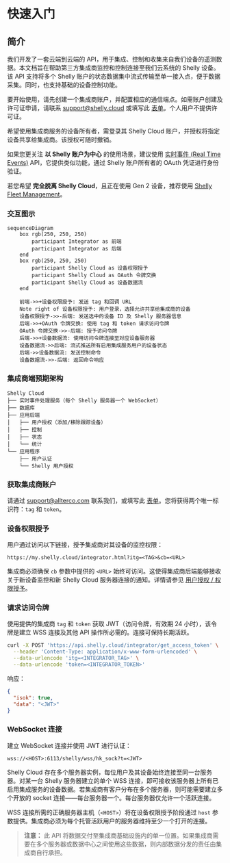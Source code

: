 # 快速入门

## 简介

我们开发了一套云端到云端的 API，用于集成、控制和收集来自我们设备的遥测数据。本文档旨在帮助第三方集成商监控和控制连接至我们云系统的 Shelly 设备。该 API 支持将多个 Shelly 账户的状态数据集中流式传输至单一接入点，便于数据采集。同时，也支持基础的设备控制功能。

要开始使用，请先创建一个集成商账户，并配置相应的通信端点。如需账户创建及许可证申请，请联系 [support@shelly.cloud](mailto:support@shelly.cloud) 或填写此 [表单](https://forms.office.com/e/KDxYr4K3vF)。个人用户不提供许可证。

希望使用集成商服务的设备所有者，需登录其 Shelly Cloud 账户，并授权将指定设备共享给集成商。该授权可随时撤销。

如果您更关注 **以 Shelly 账户为中心** 的使用场景，建议使用 [实时事件 (Real Time Events)](/cloud-control-api/real-time-events) API，它提供类似功能，通过 Shelly 账户所有者的 OAuth 凭证进行身份验证。

若您希望 **完全脱离 Shelly Cloud**，且正在使用 Gen 2 设备，推荐使用 [Shelly Fleet Management](https://github.com/ALLTERCO/fleet-management)。

### 交互图示

```mermaid
sequenceDiagram
    box rgb(250, 250, 250)
        participant Integrator as 前端
        participant Integrator as 后端
    end
    box rgb(250, 250, 250)
        participant Shelly Cloud as 设备权限授予
        participant Shelly Cloud as OAuth 令牌交换
        participant Shelly Cloud as 设备数据流
    end

    前端->>+设备权限授予: 发送 tag 和回调 URL
    Note right of 设备权限授予: 用户登录，选择允许共享给集成商的设备
    设备权限授予->>-后端: 发送选中的设备 ID 及 Shelly 服务器信息
    后端->>+OAuth 令牌交换: 使用 tag 和 token 请求访问令牌
    OAuth 令牌交换->>-后端: 授予访问令牌
    后端->>+设备数据流: 使用访问令牌连接至对应设备服务器
    设备数据流->>后端: 流式推送所有启用集成服务用户的设备状态
    后端->>设备数据流: 发送控制命令
    设备数据流->>-后端: 返回命令响应
```

### 集成商端预期架构

```
Shelly Cloud
├── 实时事件处理服务（每个 Shelly 服务器一个 WebSocket）
├── 数据库
├── 应用后端
│   ├── 用户授权（添加/移除跟踪设备）
│   ├── 控制
│   ├── 状态
│   └── 统计
└── 应用程序
    ├── 用户认证
    └── Shelly 用户授权
```

### 获取集成商账户

请通过 [support@allterco.com](mailto:support@allterco.com) 联系我们，或填写此 [表单](https://forms.office.com/e/KDxYr4K3vF)。您将获得两个唯一标识符：`tag` 和 `token`。

### 设备权限授予

用户通过访问以下链接，授予集成商对其设备的监控权限：

```
https://my.shelly.cloud/integrator.html?itg=<TAG>&cb=<URL>
```

集成商必须确保 `cb` 参数中提供的 `<URL>` 始终可访问。这使得集成商后端能够接收关于新设备监控和新 Shelly Cloud 服务器连接的通知。详情请参见 [用户授权 / 权限授予](/integrator-api/users)。

### 请求访问令牌

使用提供的集成商 `tag` 和 `token` 获取 JWT（访问令牌，有效期 24 小时），该令牌是建立 WSS 连接及其他 API 操作所必需的。连接可保持长期活跃。

```bash
curl -X POST 'https://api.shelly.cloud/integrator/get_access_token' \
  --header 'Content-Type: application/x-www-form-urlencoded' \
  --data-urlencode 'itg=<INTEGRATOR_TAG>' \
  --data-urlencode 'token=<INTEGRATOR_TOKEN>'
```

响应：
```json
{
  "isok": true,
  "data": "<JWT>"
}
```

### WebSocket 连接

建立 WebSocket 连接并使用 JWT 进行认证：

```
wss://<HOST>:6113/shelly/wss/hk_sock?t=<JWT>
```

Shelly Cloud 存在多个服务器实例，每位用户及其设备始终连接至同一台服务器。对某一台 Shelly 服务器建立的单个 WSS 连接，即可接收该服务器上所有已启用集成服务的设备数据。若集成商有客户分布在多个服务器，则可能需要建立多个开放的 socket 连接——每台服务器一个。每台服务器仅允许一个活跃连接。

WSS 连接所需的正确服务器主机（`<HOST>`）将在设备权限授予阶段通过 `host` 参数提供。集成商必须为每个托管活跃用户的服务器维持至少一个打开的连接。

> **注意：** 此 API 将数据交付至集成商基础设施内的单一位置。如果集成商需要在多个服务器或数据中心之间使用这些数据，则内部数据分发的责任由集成商自行承担。